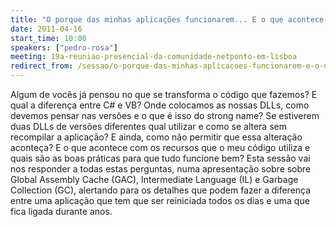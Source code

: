 ```yaml
---
title: "O porque das minhas aplicações funcionarem... E o que acontece com os recursos que utilizo?"
date: 2011-04-16
start_time: 10:00
speakers: ["pedro-rosa"]
meeting: 19a-reuniao-presencial-da-comunidade-netponto-em-lisboa
redirect_from: /sessao/o-porque-das-minhas-aplicacoes-funcionarem-e-o-que-acontece-com-os-recursos-que-utilizo/
---
```


Algum de vocês já pensou no que se transforma o código que fazemos? E qual a diferença entre C# e VB? Onde colocamos as nossas DLLs, como devemos pensar nas versões e o que é isso do strong name? Se estiverem duas DLLs de versões diferentes qual utilizar e como se altera sem recompilar a aplicação? E ainda, como não permitir que essa alteração aconteça? E o que acontece com os recursos que o meu código utiliza e quais são as boas práticas para que tudo funcione bem? Esta sessão vai nos responder a todas estas perguntas, numa apresentação sobre sobre Global Assembly Cache (GAC), Intermediate Language (IL) e Garbage Collection (GC), alertando para os detalhes que podem fazer a diferença entre uma aplicação que tem que ser reiniciada todos os dias e uma que fica ligada durante anos.
